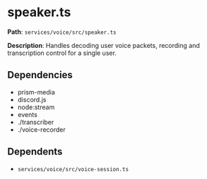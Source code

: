 # speaker.ts

**Path**: `services/voice/src/speaker.ts`

**Description**: Handles decoding user voice packets, recording and transcription control for a single user.

## Dependencies
- prism-media
- discord.js
- node:stream
- events
- ./transcriber
- ./voice-recorder

## Dependents
- `services/voice/src/voice-session.ts`
